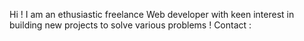 Hi ! 
I am an ethusiastic freelance Web developer with keen interest in building new projects to solve various problems ! 
Contact :


<!---
governedbyprudence/governedbyprudence is a ✨ special ✨ repository because its `README.md` (this file) appears on your GitHub profile.
You can click the Preview link to take a look at your changes.
--->
